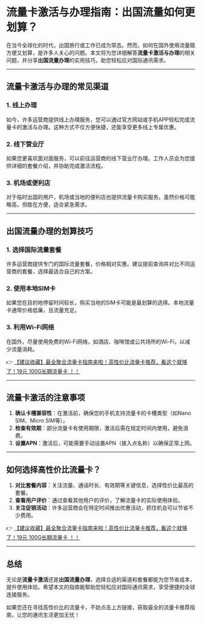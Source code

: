 # 流量卡激活与办理指南：出国流量如何更划算？

在当今全球化的时代，出国旅行或工作已成为常态。然而，如何在国外使用流量既方便又划算，是许多人关心的问题。本文将为您详细解答**流量卡激活与办理**的相关问题，并分享**出国流量办理**的实用技巧，助您轻松应对国际通讯需求。

---

## 流量卡激活与办理的常见渠道

### 1. 线上办理
如今，许多运营商提供线上办理服务，您可以通过官方网站或手机APP轻松完成流量卡的激活与办理。这种方式不仅方便快捷，还能享受更多线上专属优惠。

### 2. 线下营业厅
如果您更喜欢面对面服务，可以前往运营商的线下营业厅办理。工作人员会为您提供详细的套餐介绍，并协助完成激活流程。

### 3. 机场或便利店
对于临时出国的用户，机场或当地的便利店也提供流量卡购买服务。虽然价格可能略高，但胜在方便，适合紧急需求。

---

## 出国流量办理的划算技巧

### 1. 选择国际流量套餐
许多运营商提供专门的国际流量套餐，价格相对实惠。建议提前查询并对比不同运营商的套餐，选择最适合自己的方案。

### 2. 使用本地SIM卡
如果您在目的地停留时间较长，购买当地的SIM卡可能是最划算的选择。本地流量卡通常价格低廉，且流量充足。

### 3. 利用Wi-Fi网络
在国外，尽量使用免费的Wi-Fi网络，如酒店、咖啡馆或公共场所的Wi-Fi，以减少流量消耗。

👉 [【建议收藏】最全聚合流量卡指南来啦！高性价比流量卡推荐，看这个就够了！19元 100G长期流量卡 ！！](https://bit.ly/Liuliangka)

---

## 流量卡激活的注意事项

1. **确认卡槽兼容性**：在激活前，确保您的手机支持流量卡的卡槽类型（如Nano SIM、Micro SIM等）。
2. **检查有效期**：部分流量卡有使用期限，激活后需在规定时间内使用，避免浪费。
3. **设置APN**：激活后，可能需要手动设置APN（接入点名称）以确保正常上网。

---

## 如何选择高性价比流量卡？

1. **对比套餐内容**：关注流量、通话时长、有效期等关键信息，选择性价比最高的套餐。
2. **查看用户评价**：通过查看其他用户的评价，了解流量卡的实际使用体验。
3. **关注促销活动**：许多运营商会在特定时间推出优惠活动，抓住机会可以节省不少费用。

👉 [【建议收藏】最全聚合流量卡指南来啦！高性价比流量卡推荐，看这个就够了！19元 100G长期流量卡 ！！](https://bit.ly/Liuliangka)

---

## 总结

无论是**流量卡激活**还是**出国流量办理**，选择合适的渠道和套餐都能为您节省成本，提升使用体验。希望本文的指南能帮助您轻松应对国际通讯需求，享受便捷的全球连接服务。

如果您还在寻找高性价比的流量卡，不妨点击上方链接，获取最全的流量卡推荐指南，让您的通讯生活更加无忧！